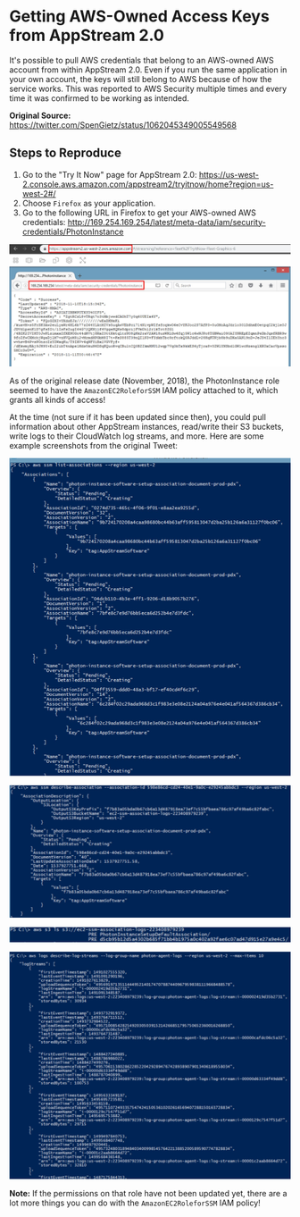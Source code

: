 # Getting AWS-Owned Access Keys from AppStream 2.0
It's possible to pull AWS credentials that belong to an AWS-owned AWS account from within AppStream 2.0. Even if you run the same application in your own account, the keys will still belong to AWS because of how the service works. This was reported to AWS Security multiple times and every time it was confirmed to be working as intended.

**Original Source:** https://twitter.com/SpenGietz/status/1062045349005549568

## Steps to Reproduce
1. Go to the "Try It Now" page for AppStream 2.0: https://us-west-2.console.aws.amazon.com/appstream2/tryitnow/home?region=us-west-2#/
2. Choose `Firefox` as your application.
3. Go to the following URL in Firefox to get your AWS-owned AWS credentials: http://169.254.169.254/latest/meta-data/iam/security-credentials/PhotonInstance  

![Getting the AWS credentials from Firefox](./images/GettingCredentials.jpg)

As of the original release date (November, 2018), the PhotonInstance role seemed to have the `AmazonEC2RoleforSSM` IAM policy attached to it, which grants all kinds of access!  

At the time (not sure if it has been updated since then), you could pull information about other AppStream instances, read/write their S3 buckets, write logs to their CloudWatch log streams, and more. Here are some example screenshots from the original Tweet:  

![aws ssm list-associations](./images/SSMListAssociations.jpg)  

![aws ssm describe-association](./images/SSMDescribeAssociation.jpg)  

![aws s3 ls s3://](./images/S3ls.jpg)  

![aws logs describe-log-streams](./images/LogsDescribeLogStreams.jpg)  

**Note:** If the permissions on that role have not been updated yet, there are a lot more things you can do with the `AmazonEC2RoleforSSM` IAM policy!  
